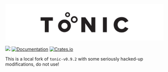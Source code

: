 ![](https://github.com/hyperium/tonic/raw/master/.github/assets/tonic-banner.svg?sanitize=true)

![](https://img.shields.io/badge/version-v.0.9.2.r1-black.svg)
[![Documentation](https://docs.rs/tonic/badge.svg)](https://docs.rs/tonic)
[![Crates.io](https://img.shields.io/crates/l/tonic)](LICENSE)

This is a local fork of `tonic-v0.9.2` with some seriously hacked-up modifications, do not use!

